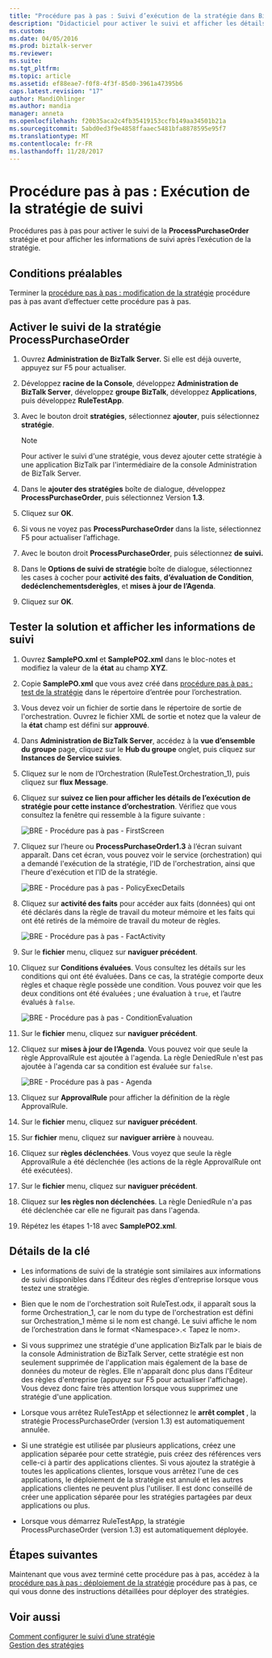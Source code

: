 ```yaml
---
title: "Procédure pas à pas : Suivi d’exécution de la stratégie dans BizTalk Server | Documents Microsoft"
description: "Didacticiel pour activer le suivi et afficher les détails de suivi de la stratégie dans BizTalk Server"
ms.custom: 
ms.date: 04/05/2016
ms.prod: biztalk-server
ms.reviewer: 
ms.suite: 
ms.tgt_pltfrm: 
ms.topic: article
ms.assetid: ef88eae7-f0f8-4f3f-85d0-3961a47395b6
caps.latest.revision: "17"
author: MandiOhlinger
ms.author: mandia
manager: anneta
ms.openlocfilehash: f20b35aca2c4fb35419153ccfb149aa34501b21a
ms.sourcegitcommit: 5abd0ed3f9e4858ffaaec5481bfa8878595e95f7
ms.translationtype: MT
ms.contentlocale: fr-FR
ms.lasthandoff: 11/28/2017
---
```

# <a name="walkthrough-tracking-policy-execution"></a>Procédure pas à pas : Exécution de la stratégie de suivi
Procédures pas à pas pour activer le suivi de la **ProcessPurchaseOrder** stratégie et pour afficher les informations de suivi après l’exécution de la stratégie.  
  
## <a name="prerequisites"></a>Conditions préalables  
Terminer la [procédure pas à pas : modification de la stratégie](../core/walkthrough-modifying-the-policy.md) procédure pas à pas avant d’effectuer cette procédure pas à pas.  
  
## <a name="enable-tracking-for-the-processpurchaseorder-policy"></a>Activer le suivi de la stratégie ProcessPurchaseOrder  
  
1.  Ouvrez **Administration de BizTalk Server.** Si elle est déjà ouverte, appuyez sur F5 pour actualiser.  
  
2.  Développez **racine de la Console**, développez **Administration de BizTalk Server**, développez **groupe BizTalk**, développez **Applications**, puis développez **RuleTestApp**.  
  
3.  Avec le bouton droit **stratégies**, sélectionnez **ajouter**, puis sélectionnez **stratégie**.  
  
    > [!NOTE]
    >  Pour activer le suivi d'une stratégie, vous devez ajouter cette stratégie à une application BizTalk par l'intermédiaire de la console Administration de BizTalk Server.  
  
4.  Dans le **ajouter des stratégies** boîte de dialogue, développez **ProcessPurchaseOrder**, puis sélectionnez Version **1.3**.  
  
5.  Cliquez sur **OK**.  
  
6.  Si vous ne voyez pas **ProcessPurchaseOrder** dans la liste, sélectionnez F5 pour actualiser l’affichage.
  
7.  Avec le bouton droit **ProcessPurchaseOrder**, puis sélectionnez **de suivi.**  
  
8.  Dans le **Options de suivi de stratégie** boîte de dialogue, sélectionnez les cases à cocher pour **activité des faits**, **d’évaluation de Condition**, **dedéclenchementsderègles**, et **mises à jour de l’Agenda**.  
  
9. Cliquez sur **OK**.  
  
## <a name="test-the-solution-and-view-the-tracking-information"></a>Tester la solution et afficher les informations de suivi  
  
1.  Ouvrez **SamplePO.xml** et **SamplePO2.xml** dans le bloc-notes et modifiez la valeur de la **état** au champ **XYZ**.  
  
2.  Copie **SamplePO.xml** que vous avez créé dans [procédure pas à pas : test de la stratégie](../core/walkthrough-testing-the-policy.md) dans le répertoire d’entrée pour l’orchestration.  
  
3.  Vous devez voir un fichier de sortie dans le répertoire de sortie de l'orchestration. Ouvrez le fichier XML de sortie et notez que la valeur de la **état** champ est défini sur **approuvé**.  
  
4.  Dans **Administration de BizTalk Server**, accédez à la **vue d’ensemble du groupe** page, cliquez sur le **Hub du groupe** onglet, puis cliquez sur **Instances de Service suivies**.  
  
5.  Cliquez sur le nom de l’Orchestration (RuleTest.Orchestration_1), puis cliquez sur **flux Message**.  
  
6.  Cliquez sur **suivez ce lien pour afficher les détails de l’exécution de stratégie pour cette instance d’orchestration**. Vérifiez que vous consultez la fenêtre qui ressemble à la figure suivante :  
  
     ![BRE &#45; Procédure pas à pas &#45; FirstScreen](../core/media/1e59fe9e-cf2d-407a-81cd-102b57a515d2.gif "1e59fe9e-cf2d-407a-81cd-102b57a515d2")  
  
7. Cliquez sur l’heure ou **ProcessPurchaseOrder1.3** à l’écran suivant apparaît. Dans cet écran, vous pouvez voir le service (orchestration) qui a demandé l'exécution de la stratégie, l'ID de l'orchestration, ainsi que l'heure d'exécution et l'ID de la stratégie.  
  
     ![BRE &#45; Procédure pas à pas &#45; PolicyExecDetails](../core/media/a65fd48f-2a54-4cc5-9b45-4cd3c211da33.gif "a65fd48f-2a54-4cc5-9b45-4cd3c211da33")  
  
8. Cliquez sur **activité des faits** pour accéder aux faits (données) qui ont été déclarés dans la règle de travail du moteur mémoire et les faits qui ont été retirés de la mémoire de travail du moteur de règles.  
  
     ![BRE &#45; Procédure pas à pas &#45; FactActivity](../core/media/27bc0d84-f202-4f5a-87a1-8b53006b3cee.gif "27bc0d84-f202-4f5a-87a1-8b53006b3cee")  
  
9. Sur le **fichier** menu, cliquez sur **naviguer précédent**.  
  
10. Cliquez sur **Conditions évaluées**. Vous consultez les détails sur les conditions qui ont été évaluées. Dans ce cas, la stratégie comporte deux règles et chaque règle possède une condition. Vous pouvez voir que les deux conditions ont été évaluées ; une évaluation à `true`, et l’autre évalués à `false`.  
  
     ![BRE &#45; Procédure pas à pas &#45; ConditionEvaluation](../core/media/ac772d01-919f-4b22-995b-409501a96848.gif "ac772d01-919f-4b22-995b-409501a96848")  
  
11. Sur le **fichier** menu, cliquez sur **naviguer précédent**.  
  
12. Cliquez sur **mises à jour de l’Agenda**. Vous pouvez voir que seule la règle ApprovalRule est ajoutée à l'agenda. La règle DeniedRule n'est pas ajoutée à l'agenda car sa condition est évaluée sur `false`.  
  
     ![BRE &#45; Procédure pas à pas &#45; Agenda](../core/media/bc85d9ea-fc76-44de-aa75-134f47a5ec20.gif "bc85d9ea-fc76-44de-aa75-134f47a5ec20")  
  
13. Cliquez sur **ApprovalRule** pour afficher la définition de la règle ApprovalRule.  
  
14. Sur le **fichier** menu, cliquez sur **naviguer précédent**.  
  
15. Sur **fichier** menu, cliquez sur **naviguer arrière** à nouveau.  
  
16. Cliquez sur **règles déclenchées**. Vous voyez que seule la règle ApprovalRule a été déclenchée (les actions de la règle ApprovalRule ont été exécutées).  
  
17. Sur le **fichier** menu, cliquez sur **naviguer précédent**.  
  
18. Cliquez sur **les règles non déclenchées**. La règle DeniedRule n'a pas été déclenchée car elle ne figurait pas dans l'agenda.  
  
19. Répétez les étapes 1-18 avec **SamplePO2.xml**.  
  
## <a name="key-details"></a>Détails de la clé  
  
-   Les informations de suivi de la stratégie sont similaires aux informations de suivi disponibles dans l'Éditeur des règles d'entreprise lorsque vous testez une stratégie.  
  
-   Bien que le nom de l'orchestration soit RuleTest.odx, il apparaît sous la forme Orchestration_1, car le nom du type de l'orchestration est défini sur Orchestration_1 même si le nom est changé. Le suivi affiche le nom de l’orchestration dans le format \<Namespace\>.\< Tapez le nom\>.  
  
-   Si vous supprimez une stratégie d'une application BizTalk par le biais de la console Administration de BizTalk Server, cette stratégie est non seulement supprimée de l'application mais également de la base de données du moteur de règles. Elle n'apparaît donc plus dans l'Éditeur des règles d'entreprise (appuyez sur F5 pour actualiser l'affichage). Vous devez donc faire très attention lorsque vous supprimez une stratégie d'une application.  
  
-   Lorsque vous arrêtez RuleTestApp et sélectionnez le **arrêt complet** , la stratégie ProcessPurchaseOrder (version 1.3) est automatiquement annulée.  
  
-   Si une stratégie est utilisée par plusieurs applications, créez une application séparée pour cette stratégie, puis créez des références vers celle-ci à partir des applications clientes. Si vous ajoutez la stratégie à toutes les applications clientes, lorsque vous arrêtez l'une de ces applications, le déploiement de la stratégie est annulé et les autres applications clientes ne peuvent plus l'utiliser. Il est donc conseillé de créer une application séparée pour les stratégies partagées par deux applications ou plus.  
  
-   Lorsque vous démarrez RuleTestApp, la stratégie ProcessPurchaseOrder (version 1.3) est automatiquement déployée.  
  
## <a name="next-steps"></a>Étapes suivantes  
 Maintenant que vous avez terminé cette procédure pas à pas, accédez à la [procédure pas à pas : déploiement de la stratégie](../core/walkthrough-deploying-the-policy.md) procédure pas à pas, ce qui vous donne des instructions détaillées pour déployer des stratégies.  
  
## <a name="see-also"></a>Voir aussi  
 [Comment configurer le suivi d’une stratégie](../core/how-to-configure-tracking-for-a-policy.md)   
 [Gestion des stratégies](../core/managing-policies.md)